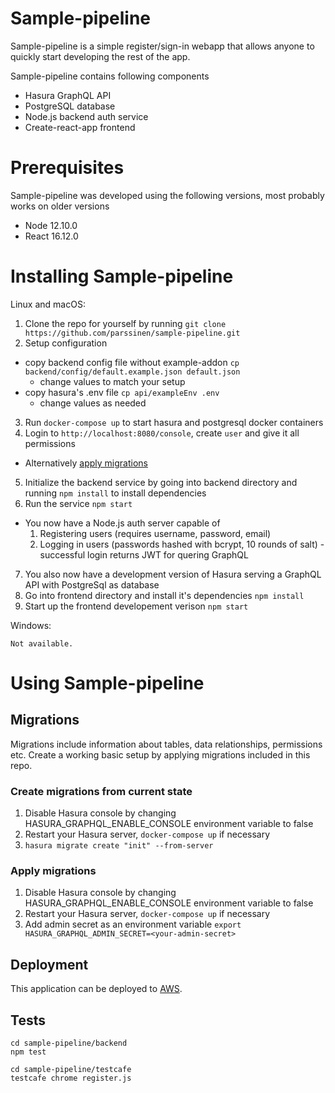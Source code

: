 # Sample-pipeline

Sample-pipeline is a simple register/sign-in webapp that allows anyone to quickly start developing the rest of the app.

Sample-pipeline contains following components
* Hasura GraphQL API
* PostgreSQL database
* Node.js backend auth service
* Create-react-app frontend

# Prerequisites

Sample-pipeline was developed using the following versions, most probably works on older versions
* Node 12.10.0
* React 16.12.0

# Installing Sample-pipeline

Linux and macOS:

1. Clone the repo for yourself by running `git clone https://github.com/parssinen/sample-pipeline.git`
2. Setup configuration
  - copy backend config file without example-addon `cp backend/config/default.example.json default.json`
    - change values to match your setup
  - copy hasura's .env file `cp api/exampleEnv .env`
    - change values as needed
3. Run `docker-compose up` to start hasura and postgresql docker containers
4. Login to `http://localhost:8080/console`, create `user` and give it all permissions
  - Alternatively [apply migrations](##Migrations)
5. Initialize the backend service by going into backend directory and running `npm install` to install dependencies
6. Run the service `npm start`
  - You now have a Node.js auth server capable of
    1. Registering users (requires username, password, email)
    2. Logging in users (passwords hashed with bcrypt, 10 rounds of salt) - successful login returns JWT for quering GraphQL
7. You also now have a development version of Hasura serving a GraphQL API with PostgreSql as database
8. Go into frontend directory and install it's dependencies `npm install`
9. Start up the frontend developement verison `npm start`



Windows:
```
Not available.
```
# Using Sample-pipeline


## Migrations

Migrations include information about tables, data relationships, permissions etc.
Create a working basic setup by applying migrations included in this repo.

### Create migrations from current state

1. Disable Hasura console by changing HASURA_GRAPHQL_ENABLE_CONSOLE environment variable to false
2. Restart your Hasura server, `docker-compose up` if necessary
3. `hasura migrate create "init" --from-server`

### Apply migrations

1. Disable Hasura console by changing HASURA_GRAPHQL_ENABLE_CONSOLE environment variable to false
2. Restart your Hasura server, `docker-compose up` if necessary
3. Add admin secret as an environment variable `export HASURA_GRAPHQL_ADMIN_SECRET=<your-admin-secret>`


## Deployment

This application can be deployed to [AWS](AWS.md).

## Tests

```
cd sample-pipeline/backend
npm test

cd sample-pipeline/testcafe
testcafe chrome register.js
```